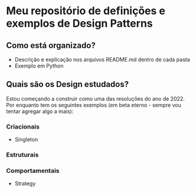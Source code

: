 # Meu repositório de definições e exemplos de Design Patterns

## Como está organizado?
- Descrição e explicação nos arquivos README.md dentro de cada pasta
- Exemplo em Python

## Quais são os Design estudados?
Estou começando a construir como uma das resoluções do ano de 2022. Por enquanto tem os seguintes exemplos (em beta eterno - sempre vou tentar agregar algo a mais):
### Criacionais
- Singleton
### Estruturais
### Comportamentais
- Strategy